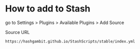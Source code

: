 # How to add to Stash

go to Settings > Plugins > Available Plugins > Add Source

Source URL
```
https://hashgambit.github.io/StashScripts/stable/index.yml
```
